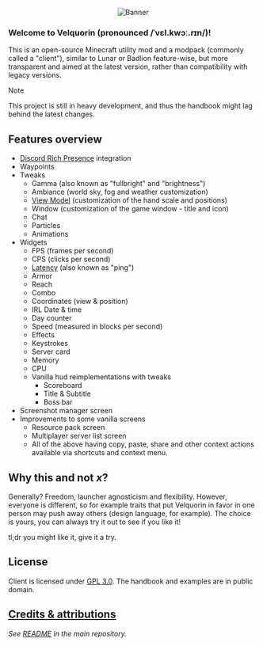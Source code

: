 <p align="center">
    <img align="center" alt="Banner" src="/branding/banner.png">
</p>

### Welcome to Velquorin (**pronounced /ˈvɛl.kwɔː.rɪn/**)!
This is an open-source Minecraft utility mod and a modpack (commonly called a "client"), similar to Lunar or Badlion feature-wise, but more transparent and aimed at the latest version, rather than compatibility with legacy versions.

> [!NOTE]
> This project is still in heavy development, and thus the handbook might lag behind the latest changes.

## Features overview
- [Discord Rich Presence](/reference/glossary#discord-rich-presence) integration
- Waypoints
- Tweaks
  - Gamma (also known as "fullbright" and "brightness")
  - Ambiance (world sky, fog and weather customization)
  - [View Model](/reference/glossary#view-model) (customization of the hand scale and positions)
  - Window (customization of the game window - title and icon)
  - Chat
  - Particles
  - Animations
- Widgets
  - FPS (frames per second)
  - CPS (clicks per second)
  - [Latency](/reference/glossary#latency) (also known as "ping")
  - Armor
  - Reach
  - Combo
  - Coordinates (view & position)
  - IRL Date & time
  - Day counter
  - Speed (measured in blocks per second)
  - Effects
  - Keystrokes
  - Server card
  - Memory
  - CPU
  - Vanilla hud reimplementations with tweaks
    - Scoreboard
    - Title & Subtitle
    - Boss bar
- Screenshot manager screen
- Improvements to some vanilla screens
  - Resource pack screen
  - Multiplayer server list screen
  - All of the above having copy, paste, share and other context actions available via shortcuts and context menu.

## Why this and not *x*?
Generally? Freedom, launcher agnosticism and flexibility. However, everyone is different, so for example traits that put Velquorin in favor in one person may push away others (design language, for example). The choice is yours, you can always try it out to see if you like it!

tl;dr you might like it, give it a try.



## License
Client is licensed under [GPL 3.0](http://choosealicense.com/licenses/gpl-3.0/). The handbook and examples are in public domain.

## [Credits & attributions](https://github.com/velquorin/client?tab=readme-ov-file#credits--attributions)
*See [README](https://github.com/velquorin/client?tab=readme-ov-file#credits--attributions) in the main repository.*
